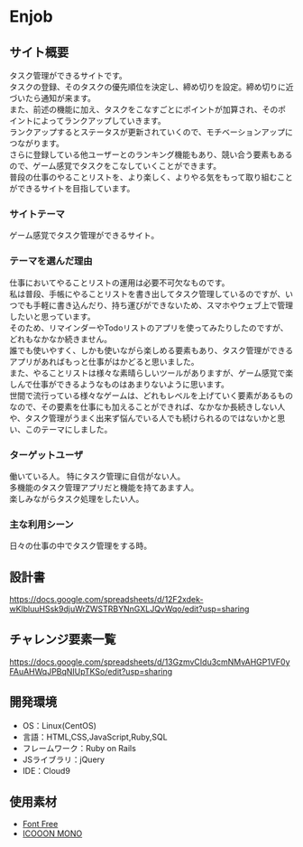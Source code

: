 # Enjob


## サイト概要
タスク管理ができるサイトです。<br>
タスクの登録、そのタスクの優先順位を決定し、締め切りを設定。締め切りに近づいたら通知が来ます。<br>
また、前述の機能に加え、タスクをこなすごとにポイントが加算され、そのポイントによってランクアップしていきます。<br>
ランクアップするとステータスが更新されていくので、モチベーションアップにつながります。<br>
さらに登録している他ユーザーとのランキング機能もあり、競い合う要素もあるので、ゲーム感覚でタスクをこなしていくことができます。<br>
普段の仕事のやることリストを、より楽しく、よりやる気をもって取り組むことができるサイトを目指しています。

### サイトテーマ
ゲーム感覚でタスク管理ができるサイト。

### テーマを選んだ理由
仕事においてやることリストの運用は必要不可欠なものです。<br>
私は普段、手帳にやることリストを書き出してタスク管理しているのですが、いつでも手軽に書き込んだり、持ち運びができないため、スマホやウェブ上で管理したいと思っています。<br>
そのため、リマインダーやTodoリストのアプリを使ってみたりしたのですが、どれもなかなか続きません。<br>
誰でも使いやすく、しかも使いながら楽しめる要素もあり、タスク管理ができるアプリがあればもっと仕事がはかどると思いました。<br>
また、やることリストは様々な素晴らしいツールがありますが、ゲーム感覚で楽しんで仕事ができるようなものはあまりないように思います。<br>
世間で流行っている様々なゲームは、どれもレベルを上げていく要素があるものなので、その要素を仕事にも加えることができれば、なかなか長続きしない人や、タスク管理がうまく出来ず悩んでいる人でも続けられるのではないかと思い、このテーマにしました。


### ターゲットユーザ
働いている人。  特にタスク管理に自信がない人。<br>
多機能のタスク管理アプリだと機能を持てあます人。<br>
楽しみながらタスク処理をしたい人。

### 主な利用シーン
日々の仕事の中でタスク管理をする時。

## 設計書
<https://docs.google.com/spreadsheets/d/12F2xdek-wKlbluuHSsk9djuWrZWSTRBYNnGXLJQvWqo/edit?usp=sharing>

## チャレンジ要素一覧
<https://docs.google.com/spreadsheets/d/13GzmvCIdu3cmNMvAHGP1VF0yFAuAHWqJPBqNIUpTKSo/edit?usp=sharing>

## 開発環境
- OS：Linux(CentOS)
- 言語：HTML,CSS,JavaScript,Ruby,SQL
- フレームワーク：Ruby on Rails
- JSライブラリ：jQuery
- IDE：Cloud9

## 使用素材
- [Font Free](https://fontfree.me/)
- [ICOOON MONO](https://icooon-mono.com/)